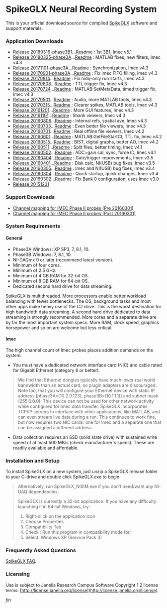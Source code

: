 SpikeGLX Neural Recording System
==========================

This is your official download source for compiled
[SpikeGLX](https://github.com/billkarsh/SpikeGLX.git)
software and support materials.

### Application Downloads

* [Release 20180316-phase3B1](App/Release_v20180316-phase3B1.zip)...[Readme](Readme/Readme_v20180316-phase3B1.txt) : 1st 3B1, Imec v5.1
* [Release 20180325-phase3A](App/Release_v20180325-phase3A.zip)...[Readme](Readme/Readme_v20180325-phase3A.txt) : MATLAB fixes, new filters, Imec v4.3
* [Release 20171101-phase3A](App/Release_v20171101-phase3A.zip)...[Readme](Readme/Readme_v20171101-phase3A.txt) : Synchronization, Imec v4.3
* [Release 20170901-phase3A](App/Release_v20170901-phase3A.zip)...[Readme](Readme/Readme_v20170901-phase3A.txt) : Fix imec FIFO filling, Imec v4.3
* [Release 20170814](App/Release_v20170814.zip)...[Readme](Readme/Readme_v20170814.txt) : Fix nidq-only run starts, Imec v4.3
* [Release 20170808](App/Release_v20170808.zip)...[Readme](Readme/Readme_v20170808.txt) : TTL trigger fix, Imec v4.3
* [Release 20170724](App/Release_v20170724.zip)...[Readme](Readme/Readme_v20170724.txt) : MATLAB:SetMetaData, timed trigger fix, Imec v4.3
* [Release 20170501](App/Release_v20170501.zip)...[Readme](Readme/Readme_v20170501.txt) : Audio, more MATLAB tools, Imec v4.3
* [Release 20170315](App/Release_v20170315.zip)...[Readme](Readme/Readme_v20170315.txt) : Clearer spikes, MATLAB tools, Imec v4.3
* [Release 20161201](App/Release_v20161201.zip)...[Readme](Readme/Readme_v20161201.txt) : More GUI features, Imec v4.3
* [Release 20161101](App/Release_v20161101.zip)...[Readme](Readme/Readme_v20161101.txt) : Shank viewers, Imec v4.3
* [Release 20160806](App/Release_v20160806.zip)...[Readme](Readme/Readme_v20160806.txt) : Internal refs, spatial ave, Imec v4.3
* [Release 20160703](App/Release_v20160703.zip)...[Readme](Readme/Readme_v20160703.txt) : Even better file viewers, Imec v4.3
* [Release 20160701](App/Release_v20160701.zip)...[Readme](Readme/Readme_v20160701.txt) : Real offline file viewers, Imec v4.2
* [Release 20160601](App/Release_v20160601.zip)...[Readme](Readme/Readme_v20160601.txt) : MATLAB:GetFileStartCt, TTL fix, Imec v4.2
* [Release 20160515](App/Release_v20160515.zip)...[Readme](Readme/Readme_v20160515.txt) : BIST, digital graphs, better AO, Imec v4.2
* [Release 20160511](App/Release_v20160511.zip)...[Readme](Readme/Readme_v20160511.txt) : Split files, better timing, Imec v4.1
* [Release 20160502](App/Release_v20160502.zip)...[Readme](Readme/Readme_v20160502.txt) : ADC+gain cal, sync, force ID, Imec v4.1
* [Release 20160404](App/Release_v20160404.zip)...[Readme](Readme/Readme_v20160404.txt) : Gate/trigger improvements, Imec v3.5
* [Release 20160401](App/Release_v20160401.zip)...[Readme](Readme/Readme_v20160401.txt) : Disk calc, NI(USB) bug fixes, Imec v3.5
* [Release 20160305](App/Release_v20160305.zip)...[Readme](Readme/Readme_v20160305.txt) : Imec and NI(USB) bug fixes, Imec v3.4
* [Release 20160304](App/Release_v20160304.zip)...[Readme](Readme/Readme_v20160304.txt) : Quick startup, quick changes, Imec v3.4
* [Release 20160302](App/Release_v20160302.zip)...[Readme](Readme/Readme_v20160302.txt) : Fix Bank 0 configuration, uses Imec v3.0
* [Release 20151231](App/Release_v20151231.zip)

### Support Downloads

* [Channel mapping for IMEC Phase II probes (Pre  20160301)](Support/PhaseII_Mapping_Pre20160301.zip)
* [Channel mapping for IMEC Phase II probes (Post 20160301)](Support/PhaseII_Mapping_Post20160301.zip)

### System Requirements

#### General

* Phase3A Windows: XP SP3, 7, 8.1, 10.
* Phase3B Windows: 7, 8.1, 10.
* NI-DAQmx 9 or later (recommend latest version).
* Minimum of four cores.
* Minimum of 2.5 GHz.
* Minimum of 4 GB RAM for 32-bit OS.
* Minimum of 8 GB RAM for 64-bit OS.
* Dedicated second hard drive for data streaming.

SpikeGLX is multithreaded. More processors enable better workload
balancing with fewer bottlenecks. The OS, background tasks and most other
apps make heavy use of the C:/ drive. This is the worst destination for
high bandwidth data streaming. A second hard drive dedicated to data
streaming is strongly recommended. More cores and a separate drive are
by far the most important system specs. More RAM, clock speed, graphics
horsepower and so on are welcome but less critical.

#### Imec

The high channel count of Imec probes places addition demands on the
system:

* You must have a dedicated network interface card (NIC) and cable
rated for Gigabit Ethernet (category 6 or better).

> We find that Ethernet dongles typically have much lower real world
bandwidth than an actual card, so plugin adapters are discouraged.
Note too, that you will configure your Ethernet device with static
IP address [phase3A=(10.2.0.123), phase3B=(10.1.1.1)] and subnet mask
(255.0.0.0). This device can not be used for other network activity
while configured for Imec data transfer. SpikeGLX incorporates TCP/IP
servers to interface with other applications, like MATLAB, and can even
stream live data during a run. This continues to work fine, but now
requires two NIC cards: one for Imec and a separate one that can be
assigned a different address.

* Data collection requires an SSD (solid state drive) with sustained
write speed of at least 500 MB/s (check manufacturer's specs). These
are readily available and affordable.

### Installation and Setup

To install SpikeGLX on a new system, just unzip a SpikeGLX release folder
to your C-drive and double click SpikeGLX.exe to begin.

> Alternatively, run SpikeGLX_NISIM.exe if you don't need/want any NI-DAQ
dependencies.

> SpikeGLX is currently a 32-bit application. If you have any difficulty
launching it in 64-bit Windows, try:
>
> 1. Right-click on the application icon
> 2. Choose Properties
> 3. Compatibility Tab
> 4. Check : Run this program in compatibility mode for:
> 5. Select: Windows XP (Service Pack 3)

### Frequently Asked Questions

[SpikeGLX FAQ](https://github.com/billkarsh/SpikeGLX/blob/master/Markdown/SpikeGLX_FAQ.md).

### Licensing

Use is subject to Janelia Research Campus Software Copyright 1.2 license terms:
[http://license.janelia.org/license](http://license.janelia.org/license).


_fin_

